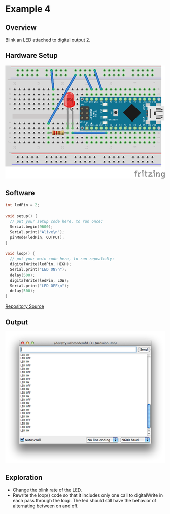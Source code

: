 # Example 4

## Overview

Blink an LED attached to digital output 2. 

## Hardware Setup

![Image of blank breadboard](image/led_nano_bb.png)

## Software

```c++
int ledPin = 2;

void setup() {
  // put your setup code here, to run once:
  Serial.begin(9600); 
  Serial.print("Alive\n");
  pinMode(ledPin, OUTPUT);
}

void loop() {
  // put your main code here, to run repeatedly:
  digitalWrite(ledPin, HIGH);
  Serial.print("LED ON\n");
  delay(500);
  digitalWrite(ledPin, LOW);
  Serial.print("LED OFF\n");  
  delay(500);
}
```
[Repository Source](example_4/example_4.ino)

## Output 

![Image of expected output](image/example_4_output.png)


## Exploration 

* Change the blink rate of the LED. 
* Rewrite the loop() code so that it includes only one call to digitalWrite in each pass through the loop. The led should still have the behavior of alternating between on and off. 
